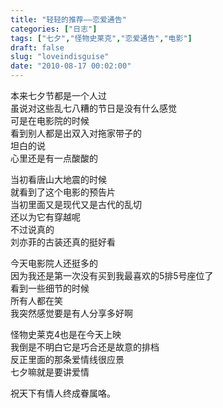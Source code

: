 ```yaml
---
title: "轻轻的推荐——恋爱通告"
categories: ["日志"]
tags: ["七夕","怪物史莱克","恋爱通告","电影"]
draft: false
slug: "loveindisguise"
date: "2010-08-17 00:02:00"
---
```


<p>本来七夕节都是一个人过<br />
虽说对这些乱七八糟的节日是没有什么感觉<br />
可是在电影院的时候<br />
看到别人都是出双入对拖家带子的<br />
坦白的说<br />
心里还是有一点酸酸的</p>
<p>当初看唐山大地震的时候<br />
就看到了这个电影的预告片<br />
当初里面又是现代又是古代的乱切<br />
还以为它有穿越呢<br />
不过说真的<br />
刘亦菲的古装还真的挺好看</p>
<p>今天电影院人还挺多的<br />
因为我还是第一次没有买到我最喜欢的5排5号座位了<br />
看到一些细节的时候<br />
所有人都在笑<br />
我突然感觉要是有人分享多好啊</p>
<p>怪物史莱克4也是在今天上映<br />
我倒是不明白它是巧合还是故意的排档<br />
反正里面的那条爱情线很应景<br />
七夕嘛就是要讲爱情</p>
<p>祝天下有情人终成眷属咯。</p>
